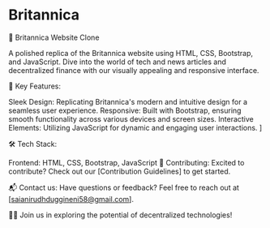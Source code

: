 # Britannica
🚀 Britannica Website Clone

A polished replica of the Britannica website using HTML, CSS, Bootstrap, and JavaScript. Dive into the world of tech and news articles and decentralized finance with our visually appealing and responsive interface.

🔗 Key Features:

Sleek Design: Replicating Britannica's modern and intuitive design for a seamless user experience.
Responsive: Built with Bootstrap, ensuring smooth functionality across various devices and screen sizes.
Interactive Elements: Utilizing JavaScript for dynamic and engaging user interactions.
]

🛠️ Tech Stack:

Frontend: HTML, CSS, Bootstrap, JavaScript
📄 Contributing:
Excited to contribute? Check out our [Contribution Guidelines] to get started.

📬 Contact us:
Have questions or feedback? Feel free to reach out at [saianirudhduggineni58@gmail.com].

👩‍💻 Join us in exploring the potential of decentralized technologies!
